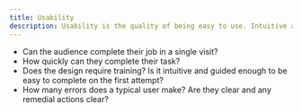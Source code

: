 ```yaml
---
title: Usability
description: Usability is the quality of being easy to use. Intuitive applicatiosn minimise learning curves and ease adoption.
---
```


* Can the audience complete their job in a single visit?
* How quickly can they complete their task?
* Does the design require training? Is it intuitive and guided enough to be easy to complete on the first attempt?
* How many errors does a typical user make? Are they clear and any remedial actions clear?
